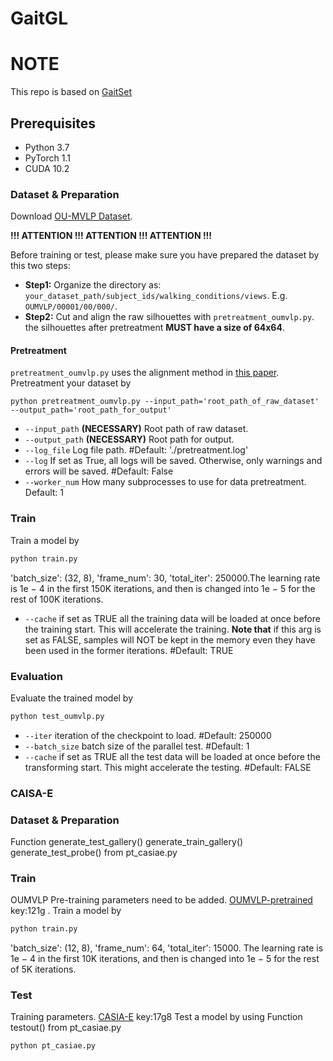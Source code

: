 # GaitGL


# NOTE
This repo is based on [GaitSet](https://github.com/AbnerHqC/GaitSet)


## Prerequisites

- Python 3.7
- PyTorch 1.1
- CUDA 10.2

### Dataset & Preparation
Download [OU-MVLP Dataset](http://www.am.sanken.osaka-u.ac.jp/BiometricDB/GaitMVLP.html).

**!!! ATTENTION !!! ATTENTION !!! ATTENTION !!!**

Before training or test, please make sure you have prepared the dataset
by this two steps:
- **Step1:** Organize the directory as: 
`your_dataset_path/subject_ids/walking_conditions/views`.
E.g. `OUMVLP/00001/00/000/`.
- **Step2:** Cut and align the raw silhouettes with `pretreatment_oumvlp.py`.
the silhouettes after pretreatment **MUST have a size of 64x64**.

#### Pretreatment
`pretreatment_oumvlp.py` uses the alignment method in
[this paper](https://ipsjcva.springeropen.com/articles/10.1186/s41074-018-0039-6).
Pretreatment your dataset by
```
python pretreatment_oumvlp.py --input_path='root_path_of_raw_dataset' --output_path='root_path_for_output'
```
- `--input_path` **(NECESSARY)** Root path of raw dataset.
- `--output_path` **(NECESSARY)** Root path for output.
- `--log_file` Log file path. #Default: './pretreatment.log'
- `--log` If set as True, all logs will be saved. 
Otherwise, only warnings and errors will be saved. #Default: False
- `--worker_num` How many subprocesses to use for data pretreatment. Default: 1

### Train 
Train a model by
```bash
python train.py
```
'batch_size': (32, 8), 'frame_num': 30, 'total_iter': 250000.The
learning rate is 1e − 4 in the first 150K iterations, and then is
changed into 1e − 5 for the rest of 100K iterations.
- `--cache` if set as TRUE all the training data will be loaded at once before the training start.
This will accelerate the training.
**Note that** if this arg is set as FALSE, samples will NOT be kept in the memory
even they have been used in the former iterations. #Default: TRUE

### Evaluation
Evaluate the trained model by
```bash
python test_oumvlp.py
```
- `--iter` iteration of the checkpoint to load. #Default: 250000
- `--batch_size` batch size of the parallel test. #Default: 1
- `--cache` if set as TRUE all the test data will be loaded at once before the transforming start.
This might accelerate the testing. #Default: FALSE

### CAISA-E

### Dataset & Preparation
Function generate_test_gallery() generate_train_gallery() generate_test_probe() from pt_casiae.py

### Train
OUMVLP Pre-training parameters need to be added. [OUMVLP-pretrained](https://pan.baidu.com/s/1pH53yj4mfBtzmY0qPcV2uQ) key:121g  .
Train a model by
```bash
python train.py
```
'batch_size': (12, 8), 'frame_num': 64, 'total_iter': 15000. The
learning rate is 1e − 4 in the first 10K iterations, and then is
changed into 1e − 5 for the rest of 5K iterations.

### Test
Training parameters. [CASIA-E](https://pan.baidu.com/s/1DZe5yG__BS9f5PkH4jLq5w ) key:17g8 
Test a model by using Function testout() from pt_casiae.py
```bash
python pt_casiae.py
```


